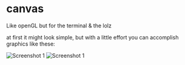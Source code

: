 # canvas
Like openGL but for the terminal &amp; the lolz

at first it might look simple, but with a little effort you can accomplish graphics like these:

![Screenshot 1](https://i.imgur.com/4v6UHXl.png)
![Screenshot 1](https://i.imgur.com/yu8JSgD.png)
